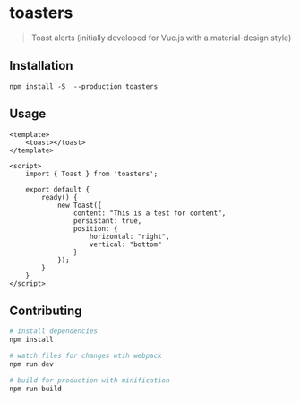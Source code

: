 # toasters

> Toast alerts (initially developed for Vue.js with a material-design style)

## Installation

`npm install -S  --production toasters`

## Usage

```
<template>
    <toast></toast>
</template>

<script>
    import { Toast } from 'toasters';

    export default {
        ready() {
            new Toast({
                content: "This is a test for content",
                persistant: true,
                position: {
                    horizontal: "right",
                    vertical: "bottom"
                }
            });
        }
    }
</script>
```

<!--See [example](https://github.com/jonathan-grah/vue-roaster/tree/master/example) folder for more details.-->

## Contributing

``` bash
# install dependencies
npm install

# watch files for changes wtih webpack
npm run dev

# build for production with minification
npm run build
```